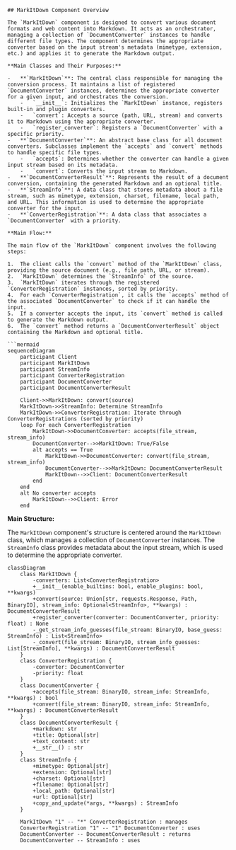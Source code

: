 ```text
## MarkItDown Component Overview

The `MarkItDown` component is designed to convert various document formats and web content into Markdown. It acts as an orchestrator, managing a collection of `DocumentConverter` instances to handle different file types. The component determines the appropriate converter based on the input stream's metadata (mimetype, extension, etc.) and applies it to generate the Markdown output.

**Main Classes and Their Purposes:**

-   **`MarkItDown`**: The central class responsible for managing the conversion process. It maintains a list of registered `DocumentConverter` instances, determines the appropriate converter for a given input, and orchestrates the conversion.
    -   `__init__`: Initializes the `MarkItDown` instance, registers built-in and plugin converters.
    -   `convert`: Accepts a source (path, URL, stream) and converts it to Markdown using the appropriate converter.
    -   `register_converter`: Registers a `DocumentConverter` with a specific priority.
-   **`DocumentConverter`**: An abstract base class for all document converters. Subclasses implement the `accepts` and `convert` methods to handle specific file types.
    -   `accepts`: Determines whether the converter can handle a given input stream based on its metadata.
    -   `convert`: Converts the input stream to Markdown.
-   **`DocumentConverterResult`**: Represents the result of a document conversion, containing the generated Markdown and an optional title.
-   **`StreamInfo`**: A data class that stores metadata about a file stream, such as mimetype, extension, charset, filename, local path, and URL. This information is used to determine the appropriate converter for the input.
-   **`ConverterRegistration`**: A data class that associates a `DocumentConverter` with a priority.

**Main Flow:**

The main flow of the `MarkItDown` component involves the following steps:

1.  The client calls the `convert` method of the `MarkItDown` class, providing the source document (e.g., file path, URL, or stream).
2.  `MarkItDown` determines the `StreamInfo` of the source.
3.  `MarkItDown` iterates through the registered `ConverterRegistration` instances, sorted by priority.
4.  For each `ConverterRegistration`, it calls the `accepts` method of the associated `DocumentConverter` to check if it can handle the input.
5.  If a converter accepts the input, its `convert` method is called to generate the Markdown output.
6.  The `convert` method returns a `DocumentConverterResult` object containing the Markdown and optional title.

```mermaid
sequenceDiagram
    participant Client
    participant MarkItDown
    participant StreamInfo
    participant ConverterRegistration
    participant DocumentConverter
    participant DocumentConverterResult

    Client->>MarkItDown: convert(source)
    MarkItDown->>StreamInfo: Determine StreamInfo
    MarkItDown->>ConverterRegistration: Iterate through ConverterRegistrations (sorted by priority)
    loop For each ConverterRegistration
        MarkItDown->>DocumentConverter: accepts(file_stream, stream_info)
        DocumentConverter-->>MarkItDown: True/False
        alt accepts == True
            MarkItDown->>DocumentConverter: convert(file_stream, stream_info)
            DocumentConverter-->>MarkItDown: DocumentConverterResult
            MarkItDown-->>Client: DocumentConverterResult
        end
    end
    alt No converter accepts
        MarkItDown-->>Client: Error
    end
```

**Main Structure:**

The `MarkItDown` component's structure is centered around the `MarkItDown` class, which manages a collection of `DocumentConverter` instances. The `StreamInfo` class provides metadata about the input stream, which is used to determine the appropriate converter.

```mermaid
classDiagram
    class MarkItDown {
        -converters: List<ConverterRegistration>
        +__init__(enable_builtins: bool, enable_plugins: bool, **kwargs)
        +convert(source: Union[str, requests.Response, Path, BinaryIO], stream_info: Optional<StreamInfo>, **kwargs) : DocumentConverterResult
        +register_converter(converter: DocumentConverter, priority: float) : None
        -_get_stream_info_guesses(file_stream: BinaryIO, base_guess: StreamInfo) : List<StreamInfo>
        -_convert(file_stream: BinaryIO, stream_info_guesses: List[StreamInfo], **kwargs) : DocumentConverterResult
    }
    class ConverterRegistration {
        -converter: DocumentConverter
        -priority: float
    }
    class DocumentConverter {
        +accepts(file_stream: BinaryIO, stream_info: StreamInfo, **kwargs) : bool
        +convert(file_stream: BinaryIO, stream_info: StreamInfo, **kwargs) : DocumentConverterResult
    }
    class DocumentConverterResult {
        +markdown: str
        +title: Optional[str]
        +text_content: str
        +__str__() : str
    }
    class StreamInfo {
        +mimetype: Optional[str]
        +extension: Optional[str]
        +charset: Optional[str]
        +filename: Optional[str]
        +local_path: Optional[str]
        +url: Optional[str]
        +copy_and_update(*args, **kwargs) : StreamInfo
    }

    MarkItDown "1" -- "*" ConverterRegistration : manages
    ConverterRegistration "1" -- "1" DocumentConverter : uses
    DocumentConverter -- DocumentConverterResult : returns
    DocumentConverter -- StreamInfo : uses
```